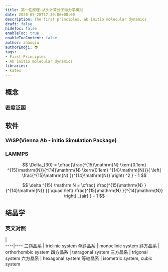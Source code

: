 ```yaml
---
title: 第一性原理-从头计算分子动力学模拟
date: 2020-05-28T17:30:06+08:00
description: The first principles, ab initio molecular dynamics
draft: false
hideToc: false
enableToc: true
enableTocContent: false
author: zhaoqiu
authorEmoji: 👽
tags: 
- First-Principles
- Ab initio molecular dynamics 
libraries:
- katex 
---
```

## 概念

### 密度泛函

## 软件

### VASP(Vienna Ab - initio Simulation Package)

### LAMMPS

 
$$ \Delta_{30} = \cfrac{\frac{^{15}\mathrm{N} \kern{0.1em} ^{15}\mathrm{N}}{^{14}\mathrm{N} \kern{0.1em} ^{14}\mathrm{N}}}{ \left( \frac{^{15}\mathrm{N} }{^{14}\mathrm{N}} \right) ^2 } - 1 $$

$$ \delta ^{15} \mathrm N = \cfrac{ \frac{^{15}\mathrm{N} }{^{14}\mathrm{N}} }{ \quad \left( \frac{^{15}\mathrm{N} }{^{14}\mathrm{N}} \right) _{air} } - 1 $$


## 结晶学

### 英文对照

   |  
----|----
三斜晶系 | triclinic system
单斜晶系 | monoclinic system
斜方晶系 | orthorhombic system
四方晶系 | tetragonal system
三方晶系 | trigonal system
六方晶系 | hexagonal system
等轴晶系 | isometric system, cubic system

